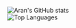 ![Aran's GitHub stats](https://github-readme-stats.vercel.app/api?username=hyoretsu&count_private=true&show_icons=true&theme=radical)
<br />
![Top Languages](https://github-readme-stats.vercel.app/api/top-langs/?username=hyoretsu&layout=compact&langs_count=10&exclude_repo=gobarber,EXO-WAStickerApps,Discord-WAStickerApps,Mysme-WAStickerApps,Ultimate-Steam-Dark-Mode-Skin,typescript-template,nodejs-template,reactjs-template,reactnative-template,gostack-desafio-02,gostack-desafio-03,gostack-desafio-04,gostack-conceitos-basicos,gostack-desafio-05,gostack-desafio-06,gostack-desafio-07,gostack-desafio-08,gostack-desafio-09,gostack-desafio-10,gostack-desafio-11,gostack-bonus-flexbox)
